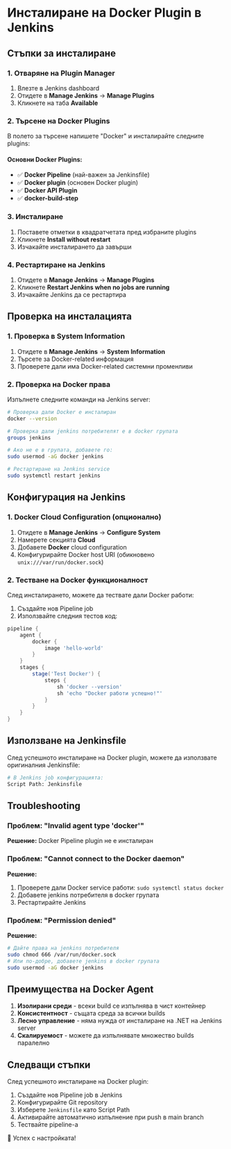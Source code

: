 # Инсталиране на Docker Plugin в Jenkins

## Стъпки за инсталиране

### 1. Отваряне на Plugin Manager
1. Влезте в Jenkins dashboard
2. Отидете в **Manage Jenkins** → **Manage Plugins**
3. Кликнете на таба **Available**

### 2. Търсене на Docker Plugins
В полето за търсене напишете "Docker" и инсталирайте следните plugins:

#### Основни Docker Plugins:
- ✅ **Docker Pipeline** (най-важен за Jenkinsfile)
- ✅ **Docker plugin** (основен Docker plugin)
- ✅ **Docker API Plugin**
- ✅ **docker-build-step**

### 3. Инсталиране
1. Поставете отметки в квадратчетата пред избраните plugins
2. Кликнете **Install without restart**
3. Изчакайте инсталирането да завърши

### 4. Рестартиране на Jenkins
1. Отидете в **Manage Jenkins** → **Manage Plugins**
2. Кликнете **Restart Jenkins when no jobs are running**
3. Изчакайте Jenkins да се рестартира

## Проверка на инсталацията

### 1. Проверка в System Information
1. Отидете в **Manage Jenkins** → **System Information**
2. Търсете за Docker-related информация
3. Проверете дали има Docker-related системни променливи

### 2. Проверка на Docker права
Изпълнете следните команди на Jenkins server:

```bash
# Проверка дали Docker е инсталиран
docker --version

# Проверка дали jenkins потребителят е в docker групата
groups jenkins

# Ако не е в групата, добавете го:
sudo usermod -aG docker jenkins

# Рестартиране на Jenkins service
sudo systemctl restart jenkins
```

## Конфигурация на Jenkins

### 1. Docker Cloud Configuration (опционално)
1. Отидете в **Manage Jenkins** → **Configure System**
2. Намерете секцията **Cloud**
3. Добавете **Docker** cloud configuration
4. Конфигурирайте Docker host URI (обикновено `unix:///var/run/docker.sock`)

### 2. Тестване на Docker функционалност
След инсталирането, можете да тествате дали Docker работи:

1. Създайте нов Pipeline job
2. Използвайте следния тестов код:

```groovy
pipeline {
    agent {
        docker {
            image 'hello-world'
        }
    }
    stages {
        stage('Test Docker') {
            steps {
                sh 'docker --version'
                sh 'echo "Docker работи успешно!"'
            }
        }
    }
}
```

## Използване на Jenkinsfile

След успешното инсталиране на Docker plugin, можете да използвате оригиналния Jenkinsfile:

```bash
# В Jenkins job конфигурацията:
Script Path: Jenkinsfile
```

## Troubleshooting

### Проблем: "Invalid agent type 'docker'"
**Решение:** Docker Pipeline plugin не е инсталиран

### Проблем: "Cannot connect to the Docker daemon"
**Решение:** 
1. Проверете дали Docker service работи: `sudo systemctl status docker`
2. Добавете jenkins потребителя в docker групата
3. Рестартирайте Jenkins

### Проблем: "Permission denied"
**Решение:**
```bash
# Дайте права на jenkins потребителя
sudo chmod 666 /var/run/docker.sock
# Или по-добре, добавете jenkins в docker групата
sudo usermod -aG docker jenkins
```

## Преимущества на Docker Agent

1. **Изолирани среди** - всеки build се изпълнява в чист контейнер
2. **Консистентност** - същата среда за всички builds
3. **Лесно управление** - няма нужда от инсталиране на .NET на Jenkins server
4. **Скалируемост** - можете да изпълнявате множество builds паралелно

## Следващи стъпки

След успешното инсталиране на Docker plugin:

1. Създайте нов Pipeline job в Jenkins
2. Конфигурирайте Git repository
3. Изберете `Jenkinsfile` като Script Path
4. Активирайте автоматично изпълнение при push в main branch
5. Тествайте pipeline-а

🎉 Успех с настройката! 